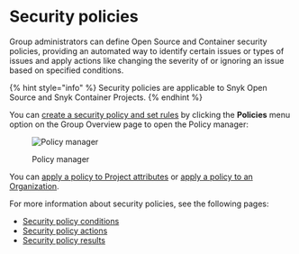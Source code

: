 # Security policies

Group administrators can define Open Source and Container security policies, providing an automated way to identify certain issues or types of issues and apply actions like changing the severity of or ignoring an issue based on specified conditions.

{% hint style="info" %}
Security policies are applicable to Snyk Open Source and Snyk Container Projects.
{% endhint %}

You can [create a security policy and set rules](create-a-security-policy-and-rules.md) by clicking the **Policies** menu option on the Group Overview page to open the Policy manager:

<figure><img src="../../../.gitbook/assets/Screenshot 2023-03-30 at 10.05.27.png" alt="Policy manager"><figcaption><p>Policy manager</p></figcaption></figure>

You can [apply a policy to Project attributes](../assign-policies-to-projects.md) or [apply a policy to an Organization](../assign-a-policy-to-an-organization.md).

For more information about security policies, see the following pages:

* [Security policy conditions](security-policies-conditions.md)
* [Security policy actions](security-policy-actions.md)
* [Security policy results](security-policy-results.md)
